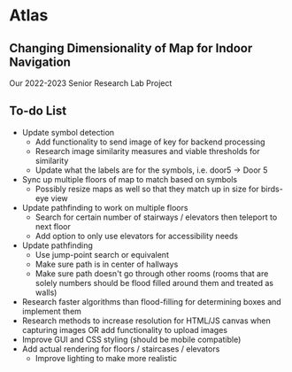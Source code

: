 # Atlas
## Changing Dimensionality of Map for Indoor Navigation

Our 2022-2023 Senior Research Lab Project

## To-do List

* Update symbol detection 
    * Add functionality to send image of key for backend processing
    * Research image similarity measures and viable thresholds for similarity
    * Update what the labels are for the symbols, i.e. door5 -> Door 5
* Sync up multiple floors of map to match based on symbols
    * Possibly resize maps as well so that they match up in size for birds-eye view
* Update pathfinding to work on multiple floors
    * Search for certain number of stairways / elevators then teleport to next floor
    * Add option to only use elevators for accessibility needs
* Update pathfinding
    * Use jump-point search or equivalent 
    * Make sure path is in center of hallways
    * Make sure path doesn't go through other rooms (rooms that are solely numbers should be flood filled around them and treated as walls)
* Research faster algorithms than flood-filling for determining boxes and implement them
* Research methods to increase resolution for HTML/JS canvas when capturing images OR add functionality to upload images
* Improve GUI and CSS styling (should be mobile compatible)
* Add actual rendering for floors / staircases / elevators
    * Improve lighting to make more realistic
